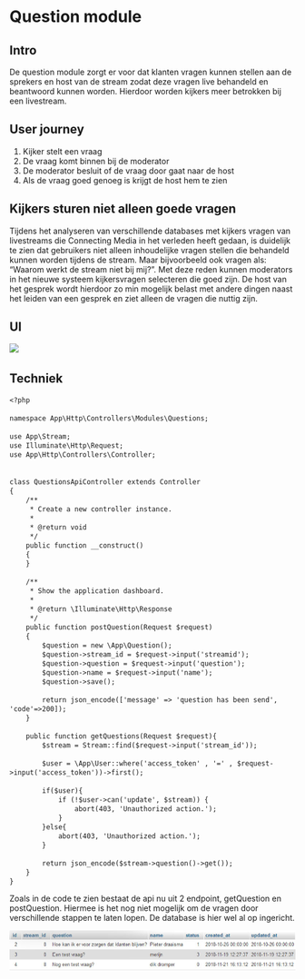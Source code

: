 # Question module

## Intro

De question module zorgt er voor dat klanten vragen kunnen stellen aan de sprekers en host van de stream zodat deze vragen live behandeld en beantwoord kunnen worden. Hierdoor worden kijkers meer betrokken bij een livestream.

## User journey

1. Kijker stelt een vraag
2. De vraag komt binnen bij de moderator
3. De moderator besluit of de vraag door gaat naar de host
4. Als de vraag goed genoeg is krijgt de host hem te zien

## Kijkers sturen niet alleen goede vragen

Tijdens het analyseren van verschillende databases met kijkers vragen van livestreams die Connecting Media in het verleden heeft gedaan, is duidelijk te zien dat gebruikers niet alleen inhoudelijke vragen stellen die behandeld kunnen worden tijdens de stream. Maar bijvoorbeeld ook vragen als: “Waarom werkt de stream niet bij mij?”. Met deze reden kunnen moderators in het nieuwe systeem kijkersvragen selecteren die goed zijn. De host van het gesprek wordt hierdoor zo min mogelijk belast met andere dingen naast het leiden van een gesprek en ziet alleen de vragen die nuttig zijn.



## UI

![](https://lh4.googleusercontent.com/1N4ghvreoWTmmmfsfJBDn4HR5NIJ-BsKwmXTMYUGA1SV76-rh4rpxU36KPAFx2nABeZmigYAB6I2iKVqyojEHvBU6qLZiKh_1oNlocqhc4TWfSP-GRfYX73xHhQUdnxp0gMGY-Ma)

## Techniek



```text
<?php

namespace App\Http\Controllers\Modules\Questions;

use App\Stream;
use Illuminate\Http\Request;
use App\Http\Controllers\Controller;


class QuestionsApiController extends Controller
{
    /**
     * Create a new controller instance.
     *
     * @return void
     */
    public function __construct()
    {
    }

    /**
     * Show the application dashboard.
     *
     * @return \Illuminate\Http\Response
     */
    public function postQuestion(Request $request)
    {
        $question = new \App\Question();
        $question->stream_id = $request->input('streamid');
        $question->question = $request->input('question');
        $question->name = $request->input('name');
        $question->save();

        return json_encode(['message' => 'question has been send', 'code'=>200]);
    }

    public function getQuestions(Request $request){
        $stream = Stream::find($request->input('stream_id'));

        $user = \App\User::where('access_token' , '=' , $request->input('access_token'))->first();

        if($user){
            if (!$user->can('update', $stream)) {
                abort(403, 'Unauthorized action.');
            }
        }else{
            abort(403, 'Unauthorized action.');
        }

        return json_encode($stream->question()->get());
    }
}
```

Zoals in de code te zien bestaat de api nu uit 2 endpoint, getQuestion en postQuestion. Hiermee is het nog niet mogelijk om de vragen door verschillende stappen te laten lopen. De database is hier wel al op ingericht.

![](../../.gitbook/assets/questions.jpg)

